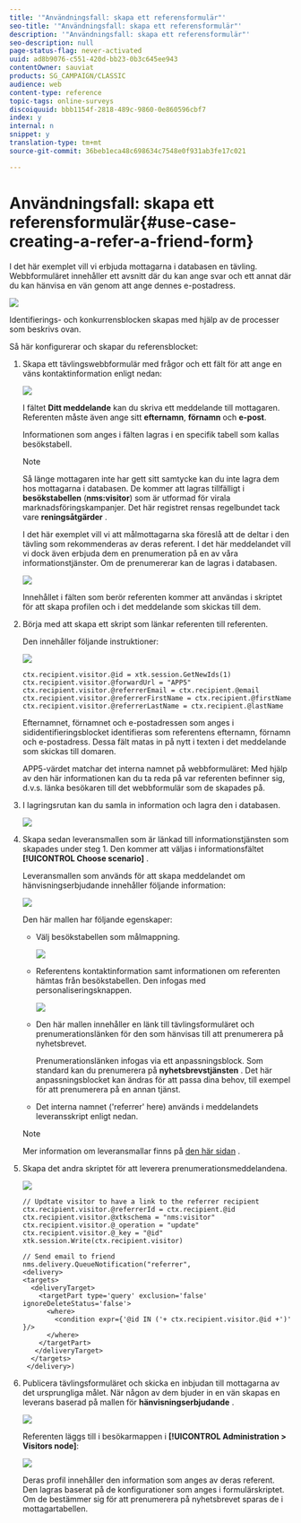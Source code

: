 ```yaml
---
title: '"Användningsfall: skapa ett referensformulär"'
seo-title: '"Användningsfall: skapa ett referensformulär"'
description: '"Användningsfall: skapa ett referensformulär"'
seo-description: null
page-status-flag: never-activated
uuid: ad8b9076-c551-420d-bb23-0b3c645ee943
contentOwner: sauviat
products: SG_CAMPAIGN/CLASSIC
audience: web
content-type: reference
topic-tags: online-surveys
discoiquuid: bbb1154f-2818-489c-9860-0e860596cbf7
index: y
internal: n
snippet: y
translation-type: tm+mt
source-git-commit: 36beb1eca48c698634c7548e0f931ab3fe17c021

---
```



# Användningsfall: skapa ett referensformulär{#use-case-creating-a-refer-a-friend-form}

I det här exemplet vill vi erbjuda mottagarna i databasen en tävling. Webbformuläret innehåller ett avsnitt där du kan ange svar och ett annat där du kan hänvisa en vän genom att ange dennes e-postadress.

![](assets/s_ncs_admin_survey_viral_sample_0.png)

Identifierings- och konkurrensblocken skapas med hjälp av de processer som beskrivs ovan.

Så här konfigurerar och skapar du referensblocket:

1. Skapa ett tävlingswebbformulär med frågor och ett fält för att ange en väns kontaktinformation enligt nedan:

   ![](assets/s_ncs_admin_survey_viral_sample_2.png)

   I fältet **Ditt meddelande** kan du skriva ett meddelande till mottagaren. Referenten måste även ange sitt **efternamn**, **förnamn** och **e-post**.

   Informationen som anges i fälten lagras i en specifik tabell som kallas besökstabell.

   >[!NOTE]
   >
   >Så länge mottagaren inte har gett sitt samtycke kan du inte lagra dem hos mottagarna i databasen. De kommer att lagras tillfälligt i **besökstabellen** (**nms:visitor**) som är utformad för virala marknadsföringskampanjer. Det här registret rensas regelbundet tack vare **reningsåtgärder** .
   >
   >I det här exemplet vill vi att målmottagarna ska föreslå att de deltar i den tävling som rekommenderas av deras referent. I det här meddelandet vill vi dock även erbjuda dem en prenumeration på en av våra informationstjänster. Om de prenumererar kan de lagras i databasen.

   ![](assets/s_ncs_admin_survey_viral_sample_5.png)

   Innehållet i fälten som berör referenten kommer att användas i skriptet för att skapa profilen och i det meddelande som skickas till dem.

1. Börja med att skapa ett skript som länkar referenten till referenten.

   Den innehåller följande instruktioner:

   ![](assets/s_ncs_admin_survey_viral_sample_4.png)

   ```
   ctx.recipient.visitor.@id = xtk.session.GetNewIds(1)
   ctx.recipient.visitor.@forwardUrl = "APP5"
   ctx.recipient.visitor.@referrerEmail = ctx.recipient.@email
   ctx.recipient.visitor.@referrerFirstName = ctx.recipient.@firstName
   ctx.recipient.visitor.@referrerLastName = ctx.recipient.@lastName
   ```

   Efternamnet, förnamnet och e-postadressen som anges i sididentifieringsblocket identifieras som referentens efternamn, förnamn och e-postadress. Dessa fält matas in på nytt i texten i det meddelande som skickas till domaren.

   APP5-värdet matchar det interna namnet på webbformuläret: Med hjälp av den här informationen kan du ta reda på var referenten befinner sig, d.v.s. länka besökaren till det webbformulär som de skapades på.

1. I lagringsrutan kan du samla in information och lagra den i databasen.

   ![](assets/s_ncs_admin_survey_viral_sample_4b.png)

1. Skapa sedan leveransmallen som är länkad till informationstjänsten som skapades under steg 1. Den kommer att väljas i informationsfältet **[!UICONTROL Choose scenario]** .

   Leveransmallen som används för att skapa meddelandet om hänvisningserbjudande innehåller följande information:

   ![](assets/s_ncs_admin_survey_viral_sample_7.png)

   Den här mallen har följande egenskaper:

   * Välj besökstabellen som målmappning.

      ![](assets/s_ncs_admin_survey_viral_sample_7b.png)

   * Referentens kontaktinformation samt informationen om referenten hämtas från besökstabellen. Den infogas med personaliseringsknappen.

      ![](assets/s_ncs_admin_survey_viral_sample_7a.png)

   * Den här mallen innehåller en länk till tävlingsformuläret och prenumerationslänken för den som hänvisas till att prenumerera på nyhetsbrevet.

      Prenumerationslänken infogas via ett anpassningsblock. Som standard kan du prenumerera på **nyhetsbrevstjänsten** . Det här anpassningsblocket kan ändras för att passa dina behov, till exempel för att prenumerera på en annan tjänst.

   * Det interna namnet (&#39;referrer&#39; here) används i meddelandets leveransskript enligt nedan.
   >[!NOTE]
   >
   >Mer information om leveransmallar finns på [den här sidan](../../delivery/using/about-templates.md) .

1. Skapa det andra skriptet för att leverera prenumerationsmeddelandena.

   ![](assets/s_ncs_admin_survey_viral_sample_7c.png)

   ```
   // Updtate visitor to have a link to the referrer recipient
   ctx.recipient.visitor.@referrerId = ctx.recipient.@id
   ctx.recipient.visitor.@xtkschema = "nms:visitor"
   ctx.recipient.visitor.@_operation = "update" 
   ctx.recipient.visitor.@_key = "@id" 
   xtk.session.Write(ctx.recipient.visitor)
   
   // Send email to friend
   nms.delivery.QueueNotification("referrer",
   <delivery>
   <targets>
     <deliveryTarget>
       <targetPart type='query' exclusion='false' ignoreDeleteStatus='false'>
         <where>
           <condition expr={'@id IN ('+ ctx.recipient.visitor.@id +')' }/>
         </where>
       </targetPart>
      </deliveryTarget>
     </targets>
    </delivery>)
   ```

1. Publicera tävlingsformuläret och skicka en inbjudan till mottagarna av det ursprungliga målet. När någon av dem bjuder in en vän skapas en leverans baserad på mallen för **hänvisningserbjudande** .

   ![](assets/s_ncs_admin_survey_viral_sample_8.png)

   Referenten läggs till i besökarmappen i **[!UICONTROL Administration > Visitors node]**:

   ![](assets/s_ncs_admin_survey_viral_sample_9.png)

   Deras profil innehåller den information som anges av deras referent. Den lagras baserat på de konfigurationer som anges i formulärskriptet. Om de bestämmer sig för att prenumerera på nyhetsbrevet sparas de i mottagartabellen.


